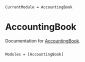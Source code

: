 ```@meta
CurrentModule = AccountingBook
```

# AccountingBook

Documentation for [AccountingBook](https://github.com/okatsn/AccountingBook.jl).

```@index
```

```@autodocs
Modules = [AccountingBook]
```
